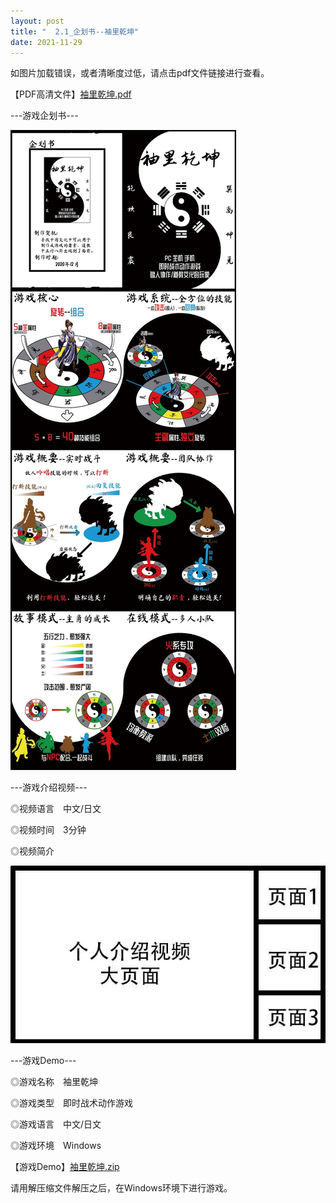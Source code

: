 ```yaml
---
layout: post
title: "  2.1_企划书--袖里乾坤"
date: 2021-11-29
---
```


如图片加载错误，或者清晰度过低，请点击pdf文件链接进行查看。

【PDF高清文件】[袖里乾坤.pdf](https://1drv.ms/v/s!Aj9fktzHJKNciN02BrABSgitCyzcvw?e=68vd63)

---游戏企划书---

![Image text](https://github.com/SotakuStudio/SotakuStudio.github.io/blob/main/chnblog/image/chnPocketWorld.jpg?raw=true)

---游戏介绍视频---

◎视频语言　中文/日文

◎视频时间　3分钟
  
◎视频简介

![Image text](https://github.com/SotakuStudio/SotakuStudio.github.io/blob/main/chnblog/image/IntroductionPage.jpg?raw=true)

---游戏Demo---

◎游戏名称　袖里乾坤

◎游戏类型　即时战术动作游戏

◎游戏语言　中文/日文

◎游戏环境　Windows

【游戏Demo】[袖里乾坤.zip](https://1drv.ms/v/s!Aj9fktzHJKNciN02BrABSgitCyzcvw?e=68vd63)

请用解压缩文件解压之后，在Windows环境下进行游戏。

